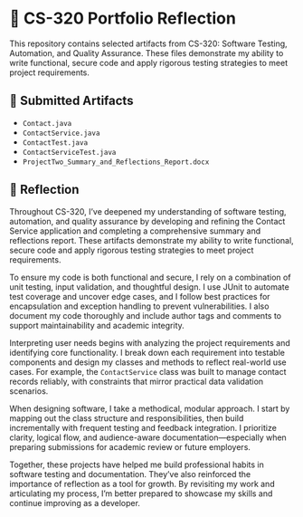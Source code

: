 # 📘 CS-320 Portfolio Reflection

This repository contains selected artifacts from CS-320: Software Testing, Automation, and Quality Assurance. These files demonstrate my ability to write functional, secure code and apply rigorous testing strategies to meet project requirements.

## 🧪 Submitted Artifacts

- `Contact.java`
- `ContactService.java`
- `ContactTest.java`
- `ContactServiceTest.java`
- `ProjectTwo_Summary_and_Reflections_Report.docx`

## 🧠 Reflection

Throughout CS-320, I’ve deepened my understanding of software testing, automation, and quality assurance by developing and refining the Contact Service application and completing a comprehensive summary and reflections report. These artifacts demonstrate my ability to write functional, secure code and apply rigorous testing strategies to meet project requirements.

To ensure my code is both functional and secure, I rely on a combination of unit testing, input validation, and thoughtful design. I use JUnit to automate test coverage and uncover edge cases, and I follow best practices for encapsulation and exception handling to prevent vulnerabilities. I also document my code thoroughly and include author tags and comments to support maintainability and academic integrity.

Interpreting user needs begins with analyzing the project requirements and identifying core functionality. I break down each requirement into testable components and design my classes and methods to reflect real-world use cases. For example, the `ContactService` class was built to manage contact records reliably, with constraints that mirror practical data validation scenarios.

When designing software, I take a methodical, modular approach. I start by mapping out the class structure and responsibilities, then build incrementally with frequent testing and feedback integration. I prioritize clarity, logical flow, and audience-aware documentation—especially when preparing submissions for academic review or future employers.

Together, these projects have helped me build professional habits in software testing and documentation. They’ve also reinforced the importance of reflection as a tool for growth. By revisiting my work and articulating my process, I’m better prepared to showcase my skills and continue improving as a developer.

